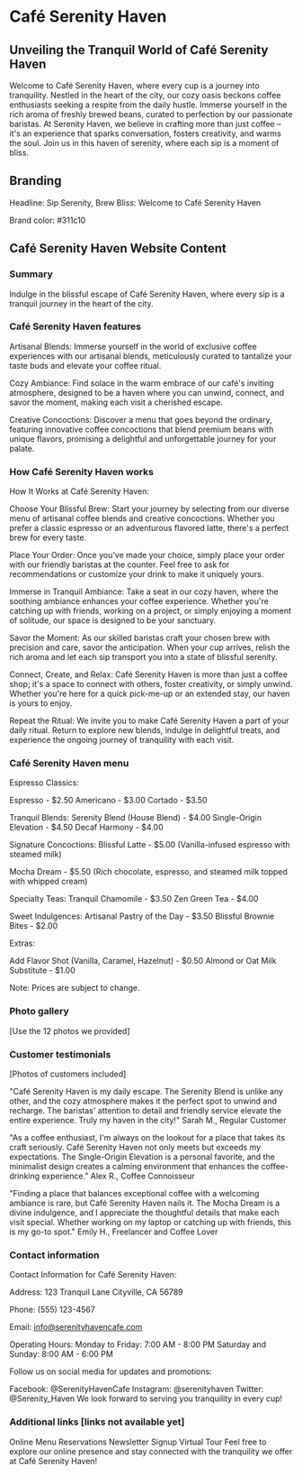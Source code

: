 # Café Serenity Haven

## Unveiling the Tranquil World of Café Serenity Haven

Welcome to Café Serenity Haven, where every cup is a journey into tranquility. Nestled in the heart of the city, our cozy oasis beckons coffee enthusiasts seeking a respite from the daily hustle. Immerse yourself in the rich aroma of freshly brewed beans, curated to perfection by our passionate baristas. At Serenity Haven, we believe in crafting more than just coffee – it's an experience that sparks conversation, fosters creativity, and warms the soul. Join us in this haven of serenity, where each sip is a moment of bliss.

## Branding

Headline: Sip Serenity, Brew Bliss: Welcome to Café Serenity Haven

Brand color: #311c10

## Café Serenity Haven Website Content

### Summary

Indulge in the blissful escape of Café Serenity Haven, where every sip is a tranquil journey in the heart of the city.

### Café Serenity Haven features

Artisanal Blends:
Immerse yourself in the world of exclusive coffee experiences with our artisanal blends, meticulously curated to tantalize your taste buds and elevate your coffee ritual.

Cozy Ambiance:
Find solace in the warm embrace of our café's inviting atmosphere, designed to be a haven where you can unwind, connect, and savor the moment, making each visit a cherished escape.

Creative Concoctions:
Discover a menu that goes beyond the ordinary, featuring innovative coffee concoctions that blend premium beans with unique flavors, promising a delightful and unforgettable journey for your palate.

### How Café Serenity Haven works

How It Works at Café Serenity Haven:

Choose Your Blissful Brew:
Start your journey by selecting from our diverse menu of artisanal coffee blends and creative concoctions. Whether you prefer a classic espresso or an adventurous flavored latte, there's a perfect brew for every taste.

Place Your Order:
Once you've made your choice, simply place your order with our friendly baristas at the counter. Feel free to ask for recommendations or customize your drink to make it uniquely yours.

Immerse in Tranquil Ambiance:
Take a seat in our cozy haven, where the soothing ambiance enhances your coffee experience. Whether you're catching up with friends, working on a project, or simply enjoying a moment of solitude, our space is designed to be your sanctuary.

Savor the Moment:
As our skilled baristas craft your chosen brew with precision and care, savor the anticipation. When your cup arrives, relish the rich aroma and let each sip transport you into a state of blissful serenity.

Connect, Create, and Relax:
Café Serenity Haven is more than just a coffee shop; it's a space to connect with others, foster creativity, or simply unwind. Whether you're here for a quick pick-me-up or an extended stay, our haven is yours to enjoy.

Repeat the Ritual:
We invite you to make Café Serenity Haven a part of your daily ritual. Return to explore new blends, indulge in delightful treats, and experience the ongoing journey of tranquility with each visit.

### Café Serenity Haven menu

Espresso Classics:

Espresso - $2.50
Americano - $3.00
Cortado - $3.50

Tranquil Blends:
Serenity Blend (House Blend) - $4.00
Single-Origin Elevation - $4.50
Decaf Harmony - $4.00

Signature Concoctions:
Blissful Latte - $5.00
(Vanilla-infused espresso with steamed milk)

Mocha Dream - $5.50
(Rich chocolate, espresso, and steamed milk topped with whipped cream)

Specialty Teas:
Tranquil Chamomile - $3.50
Zen Green Tea - $4.00

Sweet Indulgences:
Artisanal Pastry of the Day - $3.50
Blissful Brownie Bites - $2.00

Extras:

Add Flavor Shot (Vanilla, Caramel, Hazelnut) - $0.50
Almond or Oat Milk Substitute - $1.00

Note: Prices are subject to change.

### Photo gallery

[Use the 12 photos we provided]

### Customer testimonials

[Photos of customers included]

"Café Serenity Haven is my daily escape. The Serenity Blend is unlike any other, and the cozy atmosphere makes it the perfect spot to unwind and recharge. The baristas' attention to detail and friendly service elevate the entire experience. Truly my haven in the city!"
Sarah M., Regular Customer

"As a coffee enthusiast, I'm always on the lookout for a place that takes its craft seriously. Café Serenity Haven not only meets but exceeds my expectations. The Single-Origin Elevation is a personal favorite, and the minimalist design creates a calming environment that enhances the coffee-drinking experience."
Alex R., Coffee Connoisseur

"Finding a place that balances exceptional coffee with a welcoming ambiance is rare, but Café Serenity Haven nails it. The Mocha Dream is a divine indulgence, and I appreciate the thoughtful details that make each visit special. Whether working on my laptop or catching up with friends, this is my go-to spot."
Emily H., Freelancer and Coffee Lover

### Contact information

Contact Information for Café Serenity Haven:

Address:
123 Tranquil Lane
Cityville, CA 56789

Phone:
(555) 123-4567

Email:
info@serenityhavencafe.com

Operating Hours:
Monday to Friday: 7:00 AM - 8:00 PM
Saturday and Sunday: 8:00 AM - 6:00 PM

Follow us on social media for updates and promotions:

Facebook: @SerenityHavenCafe
Instagram: @serenityhaven
Twitter: @Serenity_Haven
We look forward to serving you tranquility in every cup!

### Additional links [links not available yet]

Online Menu
Reservations
Newsletter Signup
Virtual Tour
Feel free to explore our online presence and stay connected with the tranquility we offer at Café Serenity Haven!
